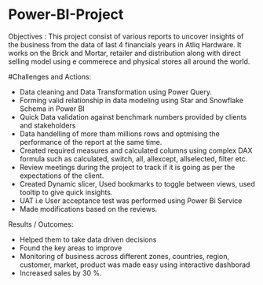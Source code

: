 # Power-BI-Project

Objectives :
This project consist of various reports to uncover insights of the business from the data of last 4 financials years in Atliq Hardware. It works on the Brick and Mortar, retailer and distribution along with direct selling model using e commerece and physical stores all around the world.

#Challenges and Actions:
* Data cleaning and Data Transformation using Power Query.
* Forming valid relationship in data modeling using Star and Snowflake Schema in Power BI
* Quick Data validation against benchmark numbers provided by clients and stakeholders
* Data handelling of more tham millions rows and optmising the performance of the report at the same time.
* Created required measures and calculated columns using complex DAX formula such as calculated, switch, all, allexcept, allselected, filter etc.
* Review meetings during the project to track if it is going as per the expectations of the client.
* Created Dynamic slicer, Used bookmarks to toggle between views, used tooltip to give quick insights.
* UAT i.e User acceptance test was performed using Power Bi Service
* Made modifications based on the reviews.

Results / Outcomes: 
* Helped them to take data driven decisions
* Found the key areas to improve
* Monitoring of business across different zones, countries, region, customer, market, product was made easy using interactive dashborad
* Increased sales by 30 %.   


